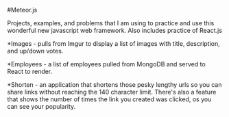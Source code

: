 #Meteor.js

Projects, examples, and problems that I am using to practice and use this wonderful new javascript web framework. Also includes practice of React.js

*Images -  pulls from Imgur to display a list of images with title, description, and up/down votes.

*Employees - a list of employees pulled from MongoDB and served to React to render.

*Shorten - an application that shortens those pesky lengthy urls so you can share links without reaching the 140 character limit. There's also a feature that shows the number of times the link you created was clicked, os you can see your popularity.

